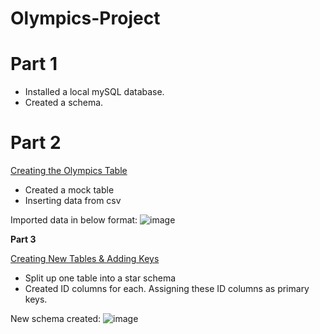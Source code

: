 # Olympics-Project

# **Part 1**

- Installed a local mySQL database.
- Created a schema.

# **Part 2**

[Creating the Olympics Table](https://github.com/jessrobbin/Olympics-Project/blob/main/Creating%20Olympics%20Table.sql) 
- Created a mock table
- Inserting data from csv

Imported data in below format:
![image](https://github.com/user-attachments/assets/f0d6a3a5-a515-4e27-85ec-89ea887cb800)



**Part 3**

[Creating New Tables & Adding Keys](https://github.com/jessrobbin/Olympics-Project/blob/main/Creating%20New%20Tables%20%26%20Adding%20Keys.sql) 
- Split up one table into a star schema
- Created ID columns for each. Assigning these ID columns as primary keys.

New schema created:
![image](https://github.com/user-attachments/assets/b9c3d61d-7483-4369-94c3-aaa80874dd2b)
